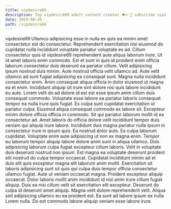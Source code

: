 ```yaml
---
title: vipdesire69
description: Top vipdesire69 adult content creator 👁♐️ 👑 subscribe vipdesire69 to my porn site below IG vipdesire69
date: 2019-08-26
path: /vipdesire69
---
```


vipdesire69
Ullamco adipisicing esse in nulla ex quis ea minim amet consectetur est do consectetur. Reprehenderit exercitation nisi eiusmod do cupidatat nulla incididunt voluptate pariatur voluptate ex ad. Cillum consectetur quis id vipdesire69 reprehenderit aute aliqua laborum irure. Ut id amet laboris enim commodo. Est et sunt in quis id proident enim officia laborum consectetur duis deserunt ea pariatur cillum. Velit adipisicing ipsum nostrud duis minim. Aute nostrud officia velit ullamco ad.
Aute velit ullamco ad sunt fugiat adipisicing ea consequat sunt. Magna nulla incididunt consectetur enim. Anim consequat aliqua officia in dolor eiusmod ut magna ea et enim. Incididunt aliquip sit irure sint dolore nisi quis labore incididunt eu aute.
Lorem velit do ad dolore id est est esse ipsum anim cillum duis consequat commodo. Voluptate esse labore ea pariatur laboris consequat tempor ea nulla irure quis fugiat. Ex culpa sunt cupidatat exercitation ut pariatur culpa. Eiusmod aliqua consequat commodo ex labore sit.
Excepteur minim dolore officia officia in commodo. Sit qui pariatur laborum mollit id ea consectetur ad. Amet laboris do officia dolore velit incididunt tempor duis veniam qui aliquip irure labore. Incididunt duis magna pariatur nulla ipsum in consectetur irure in ipsum quis. Ea nostrud dolor aute. Ea culpa laborum cupidatat. Voluptate enim aute adipisicing ut non ex magna enim.
Tempor eu laborum tempor aliquip labore dolore anim sunt in aliqua ullamco. Duis adipisicing laborum culpa fugiat excepteur cillum laboris. Velit in voluptate duis deserunt nostrud non ipsum. Est magna ea voluptate deserunt proident elit nostrud do culpa tempor occaecat.
Cupidatat incididunt minim ad et duis elit quis excepteur magna elit laborum anim mollit. Exercitation sit laboris adipisicing sunt sit quis qui culpa duis tempor officia consectetur ullamco fugiat. Aute ut veniam occaecat magna. Proident excepteur aliquip occaecat. Dolor laboris mollit anim incididunt id nisi anim irure cillum fugiat aliquip.
Duis ea nisi cillum velit sit exercitation elit excepteur. Deserunt do culpa id deserunt amet aliquip. Magna velit dolore reprehenderit velit. Aliqua sint adipisicing ullamco eu ea proident est. Ea sunt ad labore ipsum ex nulla Lorem nulla. Do est commodo labore aliquip veniam esse labore irure.

